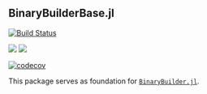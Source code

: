 ## BinaryBuilderBase.jl

[![Build Status](https://github.com/JuliaPackaging/BinaryBuilderBase.jl/actions/workflows/ci.yml/badge.svg)](https://github.com/JuliaPackaging/BinaryBuilderBase.jl/actions/workflows/ci.yml)

[![](https://img.shields.io/badge/docs-stable-blue.svg)](https://juliapackaging.github.io/BinaryBuilderBase.jl/stable)
[![](https://img.shields.io/badge/docs-dev-blue.svg)](https://juliapackaging.github.io/BinaryBuilderBase.jl/dev)

[![codecov](https://codecov.io/gh/JuliaPackaging/Binarybuilderbase.jl/branch/master/graph/badge.svg)](https://codecov.io/gh/JuliaPackaging/Binarybuilderbase.jl)

This package serves as foundation for
[`BinaryBuilder.jl`](https://github.com/JuliaPackaging/BinaryBuilder.jl).
